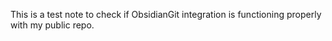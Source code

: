 This is a test note to check if ObsidianGit integration is functioning properly with my public repo.